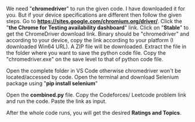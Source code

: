 We need "**chromedriver**" to run the given code. I have downloaded it for you. But if your device specifications are different then follow the given steps.
Go to **https://sites.google.com/chromium.org/driver/**.
Click the "**the Chrome for Testing availability dashboard**" link.
Click on "**Stable**" to get the ChromeDriver download link.
Binary should be "chromedriver" and according to your device, copy the link according to your platform (I downloaded Win64 URL).
A ZIP file will be downloaded. Extract the file in the folder where you want to save the python code file.
Copy the "chromedriver.exe" on the save level to that of python code file.

Open the complete folder in VS Code otherwise chromedriver won't be located/accessed by code.
Open the terminal and download Selenium package using "**pip install selenium**"

Open the **combined.py** file.
Copy the Codeforces/ Leetcode problem link and run the code.
Paste the link as input.

After the whole code runs, you will get the desired **Ratings and Topics**.
